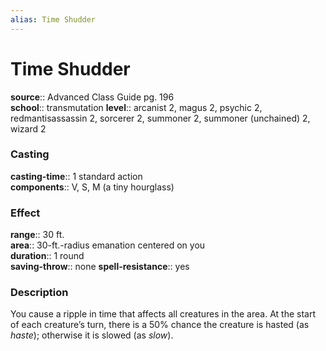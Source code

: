 ```yaml
---
alias: Time Shudder
---
```


# Time Shudder 

**source**:: Advanced Class Guide pg. 196  
**school**:: transmutation
**level**:: arcanist 2, magus 2, psychic 2, redmantisassassin 2, sorcerer 2, summoner 2, summoner (unchained) 2, wizard 2

### Casting 

**casting-time**:: 1 standard action  
**components**:: V, S, M (a tiny hourglass)

### Effect 

**range**:: 30 ft.  
**area**:: 30-ft.-radius emanation centered on you  
**duration**:: 1 round  
**saving-throw**:: none
**spell-resistance**:: yes

### Description 

You cause a ripple in time that affects all creatures in the area. At the start of each creature’s turn, there is a 50% chance the creature is hasted (as *haste*); otherwise it is slowed (as *slow*).

